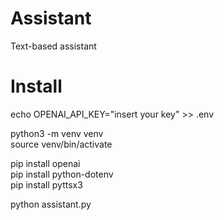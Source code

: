 # Assistant

Text-based assistant  

# Install
echo OPENAI_API_KEY="insert your key" >> .env

python3 -m venv venv  
source venv/bin/activate  

pip install openai  
pip install python-dotenv  
pip install pyttsx3  

python assistant.py
